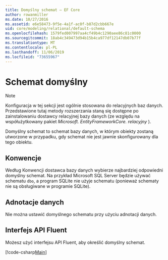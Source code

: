 ```yaml
---
title: Domyślny schemat — EF Core
author: rowanmiller
ms.date: 10/27/2016
ms.assetid: e6e58473-9f5e-4a1f-ac0f-b87d2cbb667e
uid: core/modeling/relational/default-schema
ms.openlocfilehash: 1579fed007997aa4cf49b4c1290aee86c81c0000
ms.sourcegitcommit: 18ab4c349473d94b15b4ca977df12147db07b77f
ms.translationtype: MT
ms.contentlocale: pl-PL
ms.lasthandoff: 11/06/2019
ms.locfileid: "73655967"
---
```

# <a name="default-schema"></a>Schemat domyślny

> [!NOTE]  
> Konfiguracja w tej sekcji jest ogólnie stosowana do relacyjnych baz danych. Przedstawione tutaj metody rozszerzania staną się dostępne po zainstalowaniu dostawcy relacyjnej bazy danych (ze względu na współużytkowany pakiet *Microsoft. EntityFrameworkCore. relacyjny* ).

Domyślny schemat to schemat bazy danych, w którym obiekty zostaną utworzone w przypadku, gdy schemat nie jest jawnie skonfigurowany dla tego obiektu.

## <a name="conventions"></a>Konwencje

Według Konwencji dostawca bazy danych wybierze najbardziej odpowiedni domyślny schemat. Na przykład Microsoft SQL Server będzie używać schematu `dbo`, a program SQLite nie użyje schematu (ponieważ schematy nie są obsługiwane w programie SQLite).

## <a name="data-annotations"></a>Adnotacje danych

Nie można ustawić domyślnego schematu przy użyciu adnotacji danych.

## <a name="fluent-api"></a>Interfejs API Fluent

Możesz użyć interfejsu API Fluent, aby określić domyślny schemat.

[!code-csharp[Main](../../../../samples/core/Modeling/FluentAPI/Relational/DefaultSchema.cs?name=DefaultSchema&highlight=7)]
